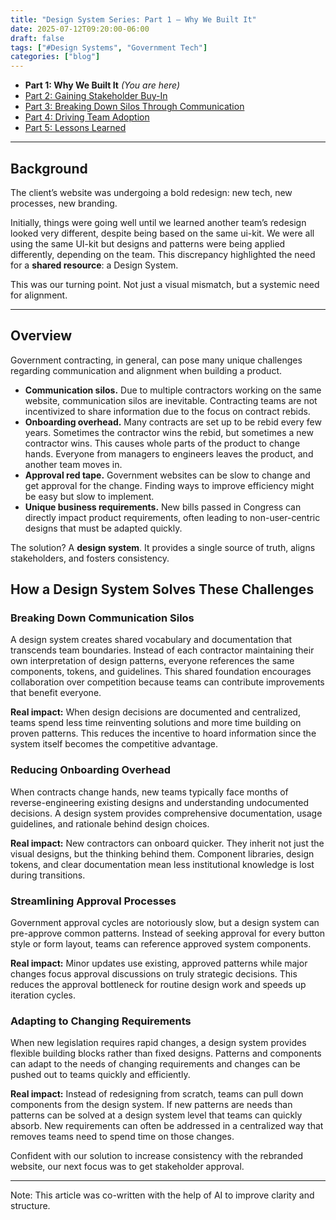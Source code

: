 ```yaml
---
title: "Design System Series: Part 1 – Why We Built It"
date: 2025-07-12T09:20:00-06:00
draft: false
tags: ["#Design Systems", "Government Tech"]
categories: ["blog"]
---
```


- **Part 1: Why We Built It** *(You are here)*
- [Part 2: Gaining Stakeholder Buy-In](../design-system-series-part2-gaining-stakeholder-buy-in-government/)
- [Part 3: Breaking Down Silos Through Communication](../design-system-series-part3-breaking-silos-team-communication/)
- [Part 4: Driving Team Adoption](../design-system-series-part4-driving-team-adoption-strategies/)
- [Part 5: Lessons Learned](../design-system-series-part5-lessons-learned-starting-design-system/)

---

## Background

The client’s website was undergoing a bold redesign: new tech, new processes, new branding.

Initially, things were going well until we learned another team’s redesign looked very different, despite being based on the same ui-kit. We were all using the same UI-kit but designs and patterns were being applied differently, depending on the team. This discrepancy highlighted the need for a **shared resource**: a Design System.

This was our turning point. Not just a visual mismatch, but a systemic need for alignment.

---

## Overview
Government contracting, in general, can pose many unique challenges regarding communication and alignment when building a product.

- **Communication silos.** Due to multiple contractors working on the same website, communication silos are inevitable. Contracting teams are not incentivized to share information due to the focus on contract rebids.
- **Onboarding overhead.** Many contracts are set up to be rebid every few years. Sometimes the contractor wins the rebid, but sometimes a new contractor wins. This causes whole parts of the product to change hands. Everyone from managers to engineers leaves the product, and another team moves in.
- **Approval red tape.** Government websites can be slow to change and get approval for the change. Finding ways to improve efficiency might be easy but slow to implement.
- **Unique business requirements.** New bills passed in Congress can directly impact product requirements, often leading to non-user-centric designs that must be adapted quickly.

The solution? A **design system**. It provides a single source of truth, aligns stakeholders, and fosters consistency.

## How a Design System Solves These Challenges

### Breaking Down Communication Silos

A design system creates shared vocabulary and documentation that transcends team boundaries. Instead of each contractor maintaining their own interpretation of design patterns, everyone references the same components, tokens, and guidelines. This shared foundation encourages collaboration over competition because teams can contribute improvements that benefit everyone.

**Real impact:** When design decisions are documented and centralized, teams spend less time reinventing solutions and more time building on proven patterns. This reduces the incentive to hoard information since the system itself becomes the competitive advantage.

### Reducing Onboarding Overhead

When contracts change hands, new teams typically face months of reverse-engineering existing designs and understanding undocumented decisions. A design system provides comprehensive documentation, usage guidelines, and rationale behind design choices.

**Real impact:** New contractors can onboard quicker. They inherit not just the visual designs, but the thinking behind them. Component libraries, design tokens, and clear documentation mean less institutional knowledge is lost during transitions.

### Streamlining Approval Processes

Government approval cycles are notoriously slow, but a design system can pre-approve common patterns. Instead of seeking approval for every button style or form layout, teams can reference approved system components.

**Real impact:** Minor updates use existing, approved patterns while major changes focus approval discussions on truly strategic decisions. This reduces the approval bottleneck for routine design work and speeds up iteration cycles.

### Adapting to Changing Requirements

When new legislation requires rapid changes, a design system provides flexible building blocks rather than fixed designs. Patterns and components can adapt to the needs of changing requirements and changes can be pushed out to teams quickly and efficiently.

**Real impact:** Instead of redesigning from scratch, teams can pull down components from the design system. If new patterns are needs than patterns can be solved at a design system level that teams can quickly absorb. New requirements can often be addressed in a centralized way that removes teams need to spend time on those changes.

Confident with our solution to increase consistency with the rebranded website, our next focus was to get stakeholder approval. 

---

Note: This article was co-written with the help of AI to improve clarity and structure.

